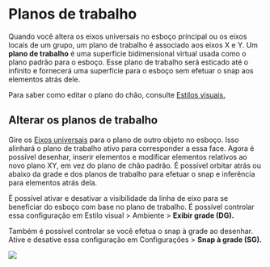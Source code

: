 # Planos de trabalho

Quando você altera os eixos universais no esboço principal ou os eixos locais de um grupo, um plano de trabalho é associado aos eixos X e Y. Um **plano de trabalho** é uma superfície bidimensional virtual usada como o plano padrão para o esboço. Esse plano de trabalho será esticado até o infinito e fornecerá uma superfície para o esboço sem efetuar o snap aos elementos atrás dele.

Para saber como editar o plano do chão, consulte [Estilos visuais.](../formit-primer/part-i/visual-settings.md)

## Alterar os planos de trabalho

Gire os [Eixos universais](world-axes.md) para o plano de outro objeto no esboço. Isso alinhará o plano de trabalho ativo para corresponder a essa face. Agora é possível desenhar, inserir elementos e modificar elementos relativos ao novo plano XY, em vez do plano de chão padrão. É possível orbitar atrás ou abaixo da grade e dos planos de trabalho para efetuar o snap e inferência para elementos atrás dela.

É possível ativar e desativar a visibilidade da linha de eixo para se beneficiar do esboço com base no plano de trabalho. É possível controlar essa configuração em Estilo visual > Ambiente > **Exibir grade (DG).**

Também é possível controlar se você efetua o snap à grade ao desenhar. Ative e desative essa configuração em Configurações > **Snap à grade (SG).**

![](../.gitbook/assets/work-plane.gif)
